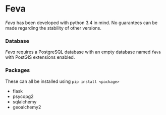 Feva
====

_Feva_ has been developed with python 3.4 in mind. No guarantees can be made regarding the stability of other versions.

### Database

_Feva_ requires a PostgreSQL database with an empty database named `feva` with PostGIS extensions enabled.

### Packages

These can all be installed using `pip install <package>`

 * flask
 * psycopg2
 * sqlalchemy
 * geoalchemy2
